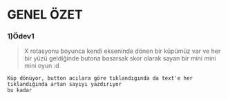 # GENEL ÖZET

### 1)Ödev1
>X rotasyonu boyunca kendi ekseninde dönen bir küpümüz var ve her bir yüzü geldiğinde butona basarsak skor
olarak sayan bir mini mini mini oyun :d
```
Küp dönüyor, button acılara göre tıklandıgında da text'e her tıklandığında artan sayıyı yazdırıyor
bu kadar
```
